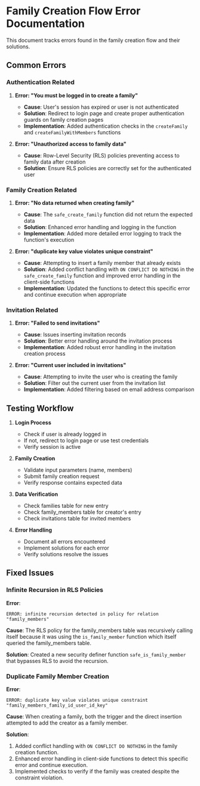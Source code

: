 
# Family Creation Flow Error Documentation

This document tracks errors found in the family creation flow and their solutions.

## Common Errors

### Authentication Related

1. **Error: "You must be logged in to create a family"**
   - **Cause**: User's session has expired or user is not authenticated
   - **Solution**: Redirect to login page and create proper authentication guards on family creation pages
   - **Implementation**: Added authentication checks in the `createFamily` and `createFamilyWithMembers` functions

2. **Error: "Unauthorized access to family data"**
   - **Cause**: Row-Level Security (RLS) policies preventing access to family data after creation
   - **Solution**: Ensure RLS policies are correctly set for the authenticated user

### Family Creation Related

1. **Error: "No data returned when creating family"**
   - **Cause**: The `safe_create_family` function did not return the expected data
   - **Solution**: Enhanced error handling and logging in the function
   - **Implementation**: Added more detailed error logging to track the function's execution

2. **Error: "duplicate key value violates unique constraint"**
   - **Cause**: Attempting to insert a family member that already exists
   - **Solution**: Added conflict handling with `ON CONFLICT DO NOTHING` in the `safe_create_family` function and improved error handling in the client-side functions
   - **Implementation**: Updated the functions to detect this specific error and continue execution when appropriate

### Invitation Related

1. **Error: "Failed to send invitations"**
   - **Cause**: Issues inserting invitation records
   - **Solution**: Better error handling around the invitation process
   - **Implementation**: Added robust error handling in the invitation creation process

2. **Error: "Current user included in invitations"**
   - **Cause**: Attempting to invite the user who is creating the family
   - **Solution**: Filter out the current user from the invitation list
   - **Implementation**: Added filtering based on email address comparison

## Testing Workflow

1. **Login Process**
   - Check if user is already logged in
   - If not, redirect to login page or use test credentials
   - Verify session is active

2. **Family Creation**
   - Validate input parameters (name, members)
   - Submit family creation request
   - Verify response contains expected data

3. **Data Verification**
   - Check families table for new entry
   - Check family_members table for creator's entry
   - Check invitations table for invited members

4. **Error Handling**
   - Document all errors encountered
   - Implement solutions for each error
   - Verify solutions resolve the issues

## Fixed Issues

### Infinite Recursion in RLS Policies

**Error**: 
```
ERROR: infinite recursion detected in policy for relation "family_members"
```

**Cause**:
The RLS policy for the family_members table was recursively calling itself because it was using the `is_family_member` function which itself queried the family_members table.

**Solution**:
Created a new security definer function `safe_is_family_member` that bypasses RLS to avoid the recursion.

### Duplicate Family Member Creation

**Error**:
```
ERROR: duplicate key value violates unique constraint "family_members_family_id_user_id_key"
```

**Cause**:
When creating a family, both the trigger and the direct insertion attempted to add the creator as a family member.

**Solution**:
1. Added conflict handling with `ON CONFLICT DO NOTHING` in the family creation function.
2. Enhanced error handling in client-side functions to detect this specific error and continue execution.
3. Implemented checks to verify if the family was created despite the constraint violation.
